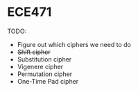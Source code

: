 # ECE471


TODO:
<ul>
  <li>Figure out which ciphers we need to do</li>
  <li><s>Shift cipher</s></li>
  <li>Substitution cipher</li>
  <li>Vigenere cipher</li>
  <li>Permutation cipher</li>
  <li>One-Time Pad cipher</li>
</ul>
